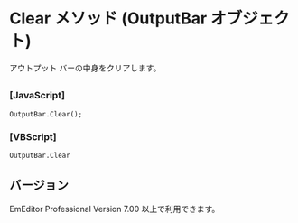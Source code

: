 # Clear メソッド (OutputBar オブジェクト)

アウトプット バーの中身をクリアします。

## 

### \[JavaScript\]

```
OutputBar.Clear();
```

### \[VBScript\]

```
OutputBar.Clear
```

## バージョン

EmEditor Professional Version 7.00 以上で利用できます。
